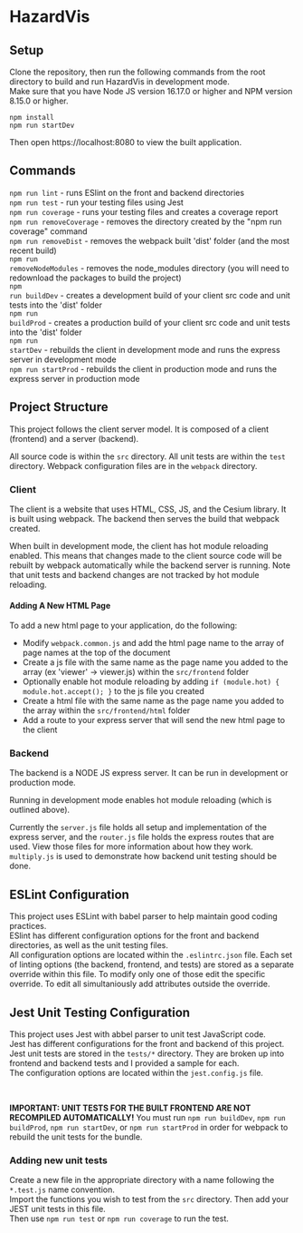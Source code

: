 # HazardVis

## Setup

Clone the repository, then run the following commands from the root directory to build and run HazardVis in development mode. </br>
Make sure that you have Node JS version 16.17.0 or higher and NPM version 8.15.0 or higher. </br>

```
npm install 
npm run startDev 
```

Then open https://localhost:8080 to view the built application. </br>

## Commands

<code>npm run lint</code> - runs ESlint on the front and backend directories </br>
<code>npm run test</code> - run your testing files using Jest </br>
<code>npm run coverage</code> - runs your testing files and creates a coverage report </br>
<code>npm run removeCoverage</code> - removes the directory created by the "npm run coverage" command </br>
<code>npm run removeDist</code> - removes the webpack built 'dist' folder (and the most recent build) </br>
<code>npm run removeNodeModules</code> - removes the node_modules directory (you will need to redownload the packages to build the project) </br>
<code>npm run buildDev</code> - creates a development build of your client src code and unit tests into the 'dist' folder </br>
<code>npm run buildProd</code> - creates a production build of your client src code and unit tests into the 'dist' folder </br>
<code>npm run startDev</code> - rebuilds the client in development mode and runs the express server in development mode </br>
<code>npm run startProd</code> - rebuilds the client in production mode and runs the express server in production mode </br>

## Project Structure

This project follows the client server model. It is composed of a client (frontend) and a server (backend). </br>

All source code is within the `src` directory. All unit tests are within the `test` directory. Webpack configuration files are in the `webpack` directory. </br>

### Client

The client is a website that uses HTML, CSS, JS, and the Cesium library. It is built using webpack. The backend then serves the build that webpack created. </br>

When built in development mode, the client has hot module reloading enabled. This means that changes made to the client source code will be rebuilt by webpack automatically while the backend server is running. Note that unit tests and backend changes are not tracked by hot module reloading. </br>

#### Adding A New HTML Page

To add a new html page to your application, do the following:
 - Modify `webpack.common.js` and add the html page name to the array of page names at the top of the document
 - Create a js file with the same name as the page name you added to the array (ex 'viewer' -> viewer.js) within the `src/frontend` folder
 - Optionally enable hot module reloading by adding `if (module.hot) { module.hot.accept(); }` to the js file you created
 - Create a html file with the same name as the page name you added to the array within the `src/frontend/html` folder
 - Add a route to your express server that will send the new html page to the client

### Backend

The backend is a NODE JS express server. It can be run in development or production mode. </br>

Running in development mode enables hot module reloading (which is outlined above). </br>

Currently the `server.js` file holds all setup and implementation of the express server, and the `router.js` file holds the express routes that are used. View those files for more information about how they work. `multiply.js` is used to demonstrate how backend unit testing should be done. </br> 

## ESLint Configuration

This project uses ESLint with babel parser to help maintain good coding practices. </br>
ESlint has different configuration options for the front and backend directories, as well as the unit testing files. </br>
All configuration options are located within the `.eslintrc.json` file. Each set of linting options (the backend, frontend, and tests) are stored as a separate override within this file. To modify only one of those edit the specific override. To edit all simultaniously add attributes outside the override.</br>

## Jest Unit Testing Configuration

This project uses Jest with abbel parser to unit test JavaScript code. </br>
Jest has different configurations for the front and backend of this project. </br>
Jest unit tests are stored in the `tests/*` directory. They are broken up into frontend and backend tests and I provided a sample for each. </br>
The configuration options are located within the `jest.config.js` file. </br>

</br>

**IMPORTANT: UNIT TESTS FOR THE BUILT FRONTEND ARE NOT RECOMPILED AUTOMATICALLY!**
You must run `npm run buildDev`, `npm run buildProd`, `npm run startDev`, or `npm run startProd` in order for webpack to rebuild the unit tests for the bundle. </br>

### Adding new unit tests

Create a new file in the appropriate directory with a name following the `*.test.js` name convention. </br>
Import the functions you wish to test from the `src` directory. Then add your JEST unit tests in this file. </br>
Then use `npm run test` or `npm run coverage` to run the test. </br>
